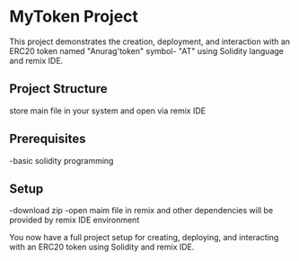 # MyToken Project

This project demonstrates the creation, deployment, and interaction with an ERC20 token named "Anurag'token" symbol- "AT" using Solidity language and remix IDE.

## Project Structure
store main file in your system and open via remix IDE 

## Prerequisites
-basic solidity programming

## Setup

-download zip 
-open maim file in remix and other dependencies will be provided by remix IDE environment

You now have a full project setup for creating, deploying, and interacting with an ERC20 token using Solidity and remix IDE.
